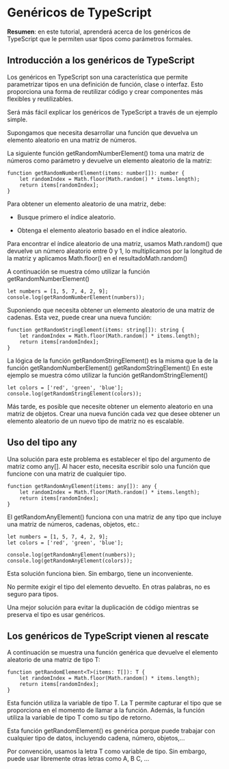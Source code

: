 # Genéricos de TypeScript

**Resumen**: en este tutorial, aprenderá acerca de los genéricos de TypeScript que le permiten usar tipos como parámetros formales.

## Introducción a los genéricos de TypeScript

Los genéricos en TypeScript son una característica que permite parametrizar tipos en una definición de función, clase o interfaz. Esto proporciona una forma de reutilizar código y crear componentes más flexibles y reutilizables.

Será más fácil explicar los genéricos de TypeScript a través de un ejemplo simple.

Supongamos que necesita desarrollar una función que devuelva un elemento aleatorio en una matriz de números.

La siguiente función getRandomNumberElement() toma una matriz de números como parámetro y devuelve un elemento aleatorio de la matriz:

    function getRandomNumberElement(items: number[]): number {
        let randomIndex = Math.floor(Math.random() * items.length);
        return items[randomIndex];
    }

Para obtener un elemento aleatorio de una matriz, debe:

- Busque primero el índice aleatorio.

- Obtenga el elemento aleatorio basado en el índice aleatorio.

Para encontrar el índice aleatorio de una matriz, usamos Math.random() que devuelve un número aleatorio entre 0 y 1, lo multiplicamos por la longitud de la matriz y aplicamos Math.floor() en el resultadoMath.random()

A continuación se muestra cómo utilizar la función getRandomNumberElement()

    let numbers = [1, 5, 7, 4, 2, 9];
    console.log(getRandomNumberElement(numbers));

Suponiendo que necesita obtener un elemento aleatorio de una matriz de cadenas. Esta vez, puede crear una nueva función:

    function getRandomStringElement(items: string[]): string {
        let randomIndex = Math.floor(Math.random() * items.length);
        return items[randomIndex];
    }

La lógica de la función getRandomStringElement() es la misma que la de la función getRandomNumberElement() getRandomStringElement()
En este ejemplo se muestra cómo utilizar la función getRandomStringElement()

    let colors = ['red', 'green', 'blue'];
    console.log(getRandomStringElement(colors));

Más tarde, es posible que necesite obtener un elemento aleatorio en una matriz de objetos. Crear una nueva función cada vez que desee obtener un elemento aleatorio de un nuevo tipo de matriz no es escalable.

## Uso del tipo any

Una solución para este problema es establecer el tipo del argumento de matriz como any[]. Al hacer esto, necesita escribir solo una función que funcione con una matriz de cualquier tipo.

    function getRandomAnyElement(items: any[]): any {
        let randomIndex = Math.floor(Math.random() * items.length);
        return items[randomIndex];
    }

El getRandomAnyElement() funciona con una matriz de any tipo que incluye una matriz de números, cadenas, objetos, etc.:

    let numbers = [1, 5, 7, 4, 2, 9];
    let colors = ['red', 'green', 'blue'];

    console.log(getRandomAnyElement(numbers));
    console.log(getRandomAnyElement(colors));

Esta solución funciona bien. Sin embargo, tiene un inconveniente.

No permite exigir el tipo del elemento devuelto. En otras palabras, no es seguro para tipos.

Una mejor solución para evitar la duplicación de código mientras se preserva el tipo es usar genéricos.

## Los genéricos de TypeScript vienen al rescate

A continuación se muestra una función genérica que devuelve el elemento aleatorio de una matriz de tipo T:

    function getRandomElement<T>(items: T[]): T {
        let randomIndex = Math.floor(Math.random() * items.length);
        return items[randomIndex];
    }

Esta función utiliza la variable de tipo T. La T permite capturar el tipo que se proporciona en el momento de llamar a la función. Además, la función utiliza la variable de tipo T como su tipo de retorno.

Esta función getRandomElement() es genérica porque puede trabajar con cualquier tipo de datos, incluyendo cadena, número, objetos,...

Por convención, usamos la letra T como variable de tipo. Sin embargo, puede usar libremente otras letras como A, B C, ...
